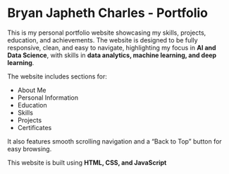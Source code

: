 # Bryan Japheth Charles - Portfolio

This is my personal portfolio website showcasing my skills, projects, education, and achievements. The website is designed to be fully responsive, clean, and easy to navigate, highlighting my focus in **AI and Data Science**, with skills in **data analytics, machine learning, and deep learning**.

The website includes sections for:

- About Me  
- Personal Information  
- Education  
- Skills  
- Projects  
- Certificates  

It also features smooth scrolling navigation and a “Back to Top” button for easy browsing.  

This website is built using **HTML, CSS, and JavaScript**
